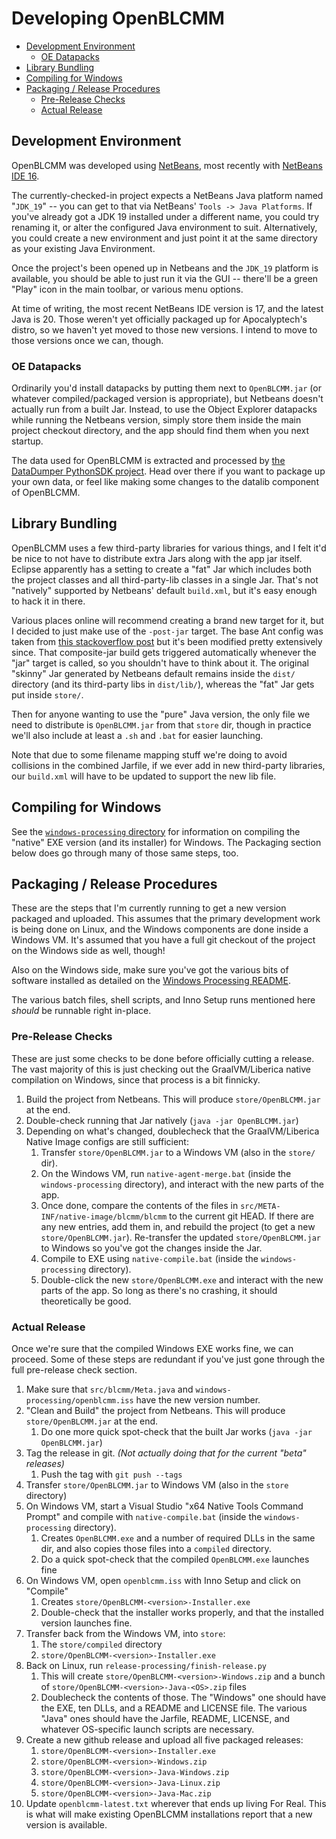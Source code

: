 Developing OpenBLCMM
====================

- [Development Environment](#development-environment)
  - [OE Datapacks](#oe-datapacks)
- [Library Bundling](#library-bundling)
- [Compiling for Windows](#compiling-for-windows)
- [Packaging / Release Procedures](#packaging--release-procedures)
  - [Pre-Release Checks](#pre-release-checks)
  - [Actual Release](#actual-release)

Development Environment
-----------------------

OpenBLCMM was developed using [NetBeans](https://netbeans.apache.org/),
most recently with [NetBeans IDE 16](https://netbeans.apache.org/download/nb16/index.html).

The currently-checked-in project expects a NetBeans Java platform named
"`JDK_19`" -- you can get to that via NetBeans' `Tools -> Java Platforms`.
If you've already got a JDK 19 installed under a different name, you could
try renaming it, or alter the configured Java environment to suit.
Alternatively, you could create a new environment and just point it at
the same directory as your existing Java Environment.

Once the project's been opened up in Netbeans and the `JDK_19` platform is
available, you should be able to just run it via the GUI -- there'll be a
green "Play" icon in the main toolbar, or various menu options.

At time of writing, the most recent NetBeans IDE version is 17, and the latest
Java is 20.  Those weren't yet officially packaged up for Apocalyptech's
distro, so we haven't yet moved to those new versions.  I intend to move to
those versions once we can, though.

### OE Datapacks

Ordinarily you'd install datapacks by putting them next to `OpenBLCMM.jar`
(or whatever compiled/packaged version is appropriate), but Netbeans doesn't
actually run from a built Jar.  Instead, to use the Object Explorer
datapacks while running the Netbeans version, simply store them inside the
main project checkout directory, and the app should find them when you next
startup.

The data used for OpenBLCMM is extracted and processed by [the DataDumper
PythonSDK project](https://github.com/BLCM/DataDumper).  Head over there if
you want to package up your own data, or feel like making some changes to
the datalib component of OpenBLCMM.

Library Bundling
----------------

OpenBLCMM uses a few third-party libraries for various things, and I felt
it'd be nice to not have to distribute extra Jars along with the app jar
itself.  Eclipse apparently has a setting to create a "fat" Jar which
includes both the project classes and all third-party-lib classes in a
single Jar.  That's not "natively" supported by Netbeans' default `build.xml`,
but it's easy enough to hack it in there.

Various places online will recommend creating a brand new target for it,
but I decided to just make use of the `-post-jar` target.  The base Ant
config was taken from [this stackoverflow post](https://stackoverflow.com/questions/70526988/netbeans-how-to-create-an-executable-jar-file-with-all-libraries-and-source-fi)
but it's been modified pretty extensively since.  That composite-jar
build gets triggered automatically whenever the "jar" target is called,
so you shouldn't have to think about it.  The original "skinny" Jar
generated by Netbeans default remains inside the `dist/` directory
(and its third-party libs in `dist/lib/`), whereas the "fat" Jar gets
put inside `store/`.

Then for anyone wanting to use the "pure" Java version, the only file we
need to distribute is `OpenBLCMM.jar` from that `store` dir, though in
practice we'll also include at least a `.sh` and `.bat` for easier
launching.

Note that due to some filename mapping stuff we're doing to avoid
collisions in the combined Jarfile, if we ever add in new third-party
libraries, our `build.xml` will have to be updated to support the new
lib file.

Compiling for Windows
---------------------

See the [`windows-processing` directory](windows-processing/) for
information on compiling the "native" EXE version (and its installer)
for Windows.  The Packaging section below does go through many of those
same steps, too.

Packaging / Release Procedures
------------------------------

These are the steps that I'm currently running to get a new version
packaged and uploaded.  This assumes that the primary development work
is being done on Linux, and the Windows components are done inside
a Windows VM.  It's assumed that you have a full git checkout of the
project on the Windows side as well, though!

Also on the Windows side, make sure you've got the various bits of
software installed as detailed on the [Windows Processing
README](windows-processing/README.md).

The various batch files, shell scripts, and Inno Setup runs mentioned
here *should* be runnable right in-place.

### Pre-Release Checks

These are just some checks to be done before officially cutting a release.
The vast majority of this is just checking out the GraalVM/Liberica native
compilation on Windows, since that process is a bit finnicky.

1. Build the project from Netbeans.  This will produce `store/OpenBLCMM.jar`
   at the end.
2. Double-check running that Jar natively (`java -jar OpenBLCMM.jar`)
3. Depending on what's changed, doublecheck that the GraalVM/Liberica Native Image
   configs are still sufficient:
    1. Transfer `store/OpenBLCMM.jar` to a Windows VM (also in the `store/` dir).
    2. On the Windows VM, run `native-agent-merge.bat` (inside the `windows-processing`
       directory), and interact with the new parts of the app.
    3. Once done, compare the contents of the files in `src/META-INF/native-image/blcmm/blcmm`
       to the current git HEAD.  If there are any new entries, add them in, and
       rebuild the project (to get a new `store/OpenBLCMM.jar`).  Re-transfer the
       updated `store/OpenBLCMM.jar` to Windows so you've got the changes inside
       the Jar.
    4. Compile to EXE using `native-compile.bat` (inside the `windows-processing`
       directory).
    5. Double-click the new `store/OpenBLCMM.exe` and interact with the new parts of the
       app.  So long as there's no crashing, it should theoretically be good.

### Actual Release

Once we're sure that the compiled Windows EXE works fine, we can proceed.  Some of
these steps are redundant if you've just gone through the full pre-release check
section.

1. Make sure that `src/blcmm/Meta.java` and `windows-processing/openblcmm.iss`
   have the new version number.
2. "Clean and Build" the project from Netbeans.  This will produce
   `store/OpenBLCMM.jar` at the end.
    1. Do one more quick spot-check that the built Jar works (`java -jar OpenBLCMM.jar`)
3. Tag the release in git.  *(Not actually doing that for the current
   "beta" releases)*
    1. Push the tag with `git push --tags`
4. Transfer `store/OpenBLCMM.jar` to Windows VM (also in the `store` directory)
5. On Windows VM, start a Visual Studio "x64 Native Tools Command Prompt" and
   compile with `native-compile.bat` (inside the `windows-processing` directory).
    1. Creates `OpenBLCMM.exe` and a number of required DLLs in the same dir, and
       also copies those files into a `compiled` directory.
    2. Do a quick spot-check that the compiled `OpenBLCMM.exe` launches fine
6. On Windows VM, open `openblcmm.iss` with Inno Setup and click on "Compile"
    1. Creates `store/OpenBLCMM-<version>-Installer.exe`
    2. Double-check that the installer works properly, and that the installed
       version launches fine.
7. Transfer back from the Windows VM, into `store`:
    1. The `store/compiled` directory
    2. `store/OpenBLCMM-<version>-Installer.exe`
8. Back on Linux, run `release-processing/finish-release.py`
    1. This will create `store/OpenBLCMM-<version>-Windows.zip` and a bunch of
       `store/OpenBLCMM-<version>-Java-<OS>.zip` files
    2. Doublecheck the contents of those.  The "Windows" one should have the
       EXE, ten DLLs, and a README and LICENSE file.  The various "Java" ones
       should have the Jarfile, README, LICENSE, and whatever OS-specific launch
       scripts are necessary.
9. Create a new github release and upload all five packaged releases:
    1. `store/OpenBLCMM-<version>-Installer.exe`
    2. `store/OpenBLCMM-<version>-Windows.zip`
    3. `store/OpenBLCMM-<version>-Java-Windows.zip`
    4. `store/OpenBLCMM-<version>-Java-Linux.zip`
    5. `store/OpenBLCMM-<version>-Java-Mac.zip`
10. Update `openblcmm-latest.txt` wherever that ends up living For Real.  This is
    what will make existing OpenBLCMM installations report that a new version is
    available.

